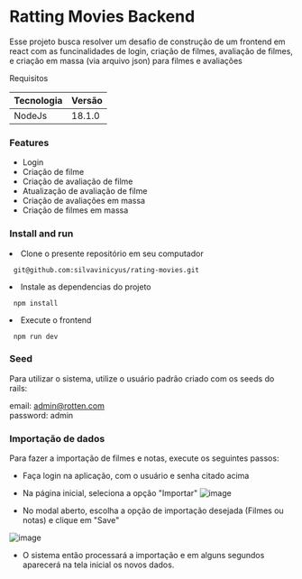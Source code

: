 # Ratting Movies Backend

Esse projeto busca resolver um desafio de construção de um frontend em react com as funcinalidades de login, criação de filmes, avaliação de filmes, e criação em massa (via arquivo json) para filmes e avaliações

Requisitos

<table>
  <thead>
    <th> Tecnologia </th>
    <th> Versão </th>
  </thead>
  <tbody>
    <tr>
      <td> NodeJs </td>
      <td> 18.1.0 </td>
    </tr>   
  </tbody>
</table>

 ### Features
 <ul>   
   <li> Login </li>
   <li> Criação de filme </li>
   <li> Criação de avaliação de filme  </li>
   <li> Atualização de avaliação de filme </li>
   <li> Criação de avaliações em massa </li>
   <li> Criação de filmes em massa </li>
 </ul>

 ### Install and run

 <li>
    Clone o presente repositório em seu computador

     git@github.com:silvavinicyus/rating-movies.git    
 </li>
 
 <li>
    Instale as dependencias do projeto

     npm install    
 </li>

 <li>
    Execute o frontend 

     npm run dev   
 </li>


 ### Seed

 Para utilizar o sistema, utilize o usuário padrão criado com os seeds do rails:

 email: admin@rotten.com <br>
 password: admin


 ### Importação de dados

 Para fazer a importação de filmes e notas, execute os seguintes passos:

 * Faça login na aplicação, com o usuário e senha citado acima

 * Na página inicial, seleciona a opção "Importar"
![image](https://github.com/silvavinicyus/rating-movies/assets/24615008/10a09089-9dae-4f97-8ca0-1d266ed04cb8)

 * No modal aberto, escolha a opção de importação desejada (Filmes ou notas) e clique em "Save"

![image](https://github.com/silvavinicyus/rating-movies/assets/24615008/0e7aac20-5740-45ed-8082-28ac131b1950)

* O sistema então processará a importação e em alguns segundos aparecerá na tela inicial os novos dados.
